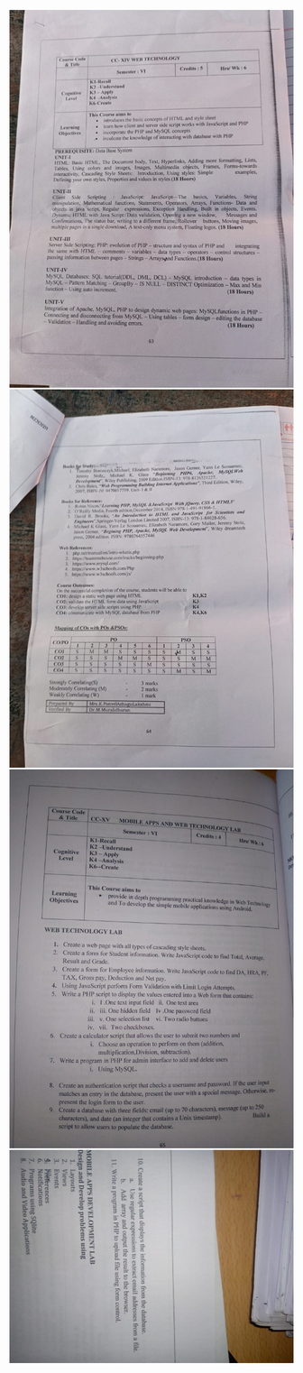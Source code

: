 ![](attachments/WhatsApp%20Image%202024-12-09%20at%2016.43.05_711976b6.jpg)
![](attachments/WhatsApp%20Image%202024-12-09%20at%2016.43.06_7ec1a76a.jpg)
![](attachments/WhatsApp%20Image%202024-12-09%20at%2017.56.56_d2013ef2.jpg)
![](attachments/WhatsApp%20Image%202024-12-09%20at%2017.56.56_eff303ff.jpg)
